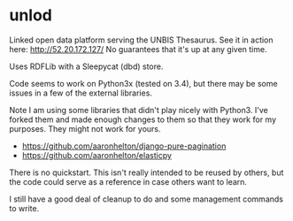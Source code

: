 # unlod
Linked open data platform serving the UNBIS Thesaurus. See it in action here: http://52.20.172.127/ No guarantees that it's up at any given time.

Uses RDFLib with a Sleepycat (dbd) store.

Code seems to work on Python3x (tested on 3.4), but there may be some issues in a few of the external libraries.

Note I am using some libraries that didn't play nicely with Python3. I've forked them and made enough changes to them so that they work for my purposes. They might not work for yours.

* https://github.com/aaronhelton/django-pure-pagination
* https://github.com/aaronhelton/elasticpy

There is no quickstart. This isn't really intended to be reused by others, but the code could serve as a reference in case others want to learn.

I still have a good deal of cleanup to do and some management commands to write. 
